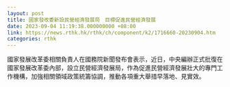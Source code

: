 ```yaml
---
layout: post
title: 國家發改委新設民營經濟發展局　目標促進民營經濟發展
date: 2023-09-04 11:19:38.000000000 +08:00
link: https://news.rthk.hk/rthk/ch/component/k2/1716660-20230904.htm
categories: rthk
---
```


國家發展改革委相關負責人在國務院新聞發布會表示，近日，中央編辦正式批復在國家發展改革委內部，設立民營經濟發展局，作為促進民營經濟發展壯大的專門工作機構，加強相關領域政策統籌協調，推動各項重大舉措早落地、見實效。
